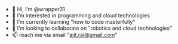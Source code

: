 - 👋 Hi, I’m @wrapper31
- 👀 I’m interested in programming and cloud technologies
- 🌱 I’m currently learning "how to code masterfully"
- 💞️ I’m looking to collaborate on "robotics and cloud technologies"
- 📫 reach me via email "ajit.rai@gmail.com"

<!---
wrapper31/wrapper31 is a ✨ special ✨ repository because its `README.md` (this file) appears on your GitHub profile.
You can click the Preview link to take a look at your changes.
--->
